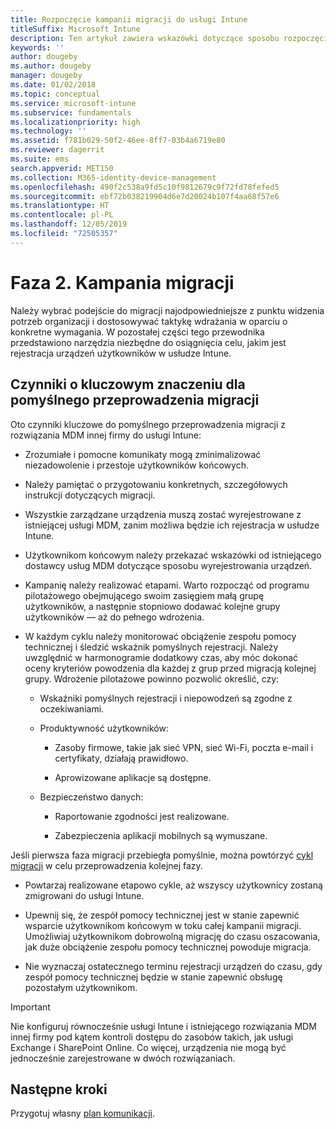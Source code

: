 ```yaml
---
title: Rozpoczęcie kampanii migracji do usługi Intune
titleSuffix: Microsoft Intune
description: Ten artykuł zawiera wskazówki dotyczące sposobu rozpoczęcia kampanii migracji do usługi Microsoft Intune.
keywords: ''
author: dougeby
ms.author: dougeby
manager: dougeby
ms.date: 01/02/2018
ms.topic: conceptual
ms.service: microsoft-intune
ms.subservice: fundamentals
ms.localizationpriority: high
ms.technology: ''
ms.assetid: f781b029-50f2-46ee-8ff7-03b4a6719e80
ms.reviewer: dagerrit
ms.suite: ems
search.appverid: MET150
ms.collection: M365-identity-device-management
ms.openlocfilehash: 490f2c538a9fd5c10f9812679c9f72fd78fefed5
ms.sourcegitcommit: ebf72b038219904d6e7d20024b107f4aa68f57e6
ms.translationtype: HT
ms.contentlocale: pl-PL
ms.lasthandoff: 12/05/2019
ms.locfileid: "72505357"
---
```

# <a name="phase-2-migration-campaign"></a>Faza 2. Kampania migracji

Należy wybrać podejście do migracji najodpowiedniejsze z punktu widzenia potrzeb organizacji i dostosowywać taktykę wdrażania w oparciu o konkretne wymagania. W pozostałej części tego przewodnika przedstawiono narzędzia niezbędne do osiągnięcia celu, jakim jest rejestracja urządzeń użytkowników w usłudze Intune.

## <a name="keys-to-a-successful-migration"></a>Czynniki o kluczowym znaczeniu dla pomyślnego przeprowadzenia migracji

Oto czynniki kluczowe do pomyślnego przeprowadzenia migracji z rozwiązania MDM innej firmy do usługi Intune:

- Zrozumiałe i pomocne komunikaty mogą zminimalizować niezadowolenie i przestoje użytkowników końcowych.

- Należy pamiętać o przygotowaniu konkretnych, szczegółowych instrukcji dotyczących migracji.

- Wszystkie zarządzane urządzenia muszą zostać wyrejestrowane z istniejącej usługi MDM, zanim możliwa będzie ich rejestracja w usłudze Intune.

- Użytkownikom końcowym należy przekazać wskazówki od istniejącego dostawcy usług MDM dotyczące sposobu wyrejestrowania urządzeń.

- Kampanię należy realizować etapami. Warto rozpocząć od programu pilotażowego obejmującego swoim zasięgiem małą grupę użytkowników, a następnie stopniowo dodawać kolejne grupy użytkowników — aż do pełnego wdrożenia.

- W każdym cyklu należy monitorować obciążenie zespołu pomocy technicznej i śledzić wskaźnik pomyślnych rejestracji. Należy uwzględnić w harmonogramie dodatkowy czas, aby móc dokonać oceny kryteriów powodzenia dla każdej z grup przed migracją kolejnej grupy. Wdrożenie pilotażowe powinno pozwolić określić, czy:

  - Wskaźniki pomyślnych rejestracji i niepowodzeń są zgodne z oczekiwaniami.

  - Produktywność użytkowników:

    - Zasoby firmowe, takie jak sieć VPN, sieć Wi-Fi, poczta e-mail i certyfikaty, działają prawidłowo.

    - Aprowizowane aplikacje są dostępne.

  - Bezpieczeństwo danych:

    - Raportowanie zgodności jest realizowane.

    - Zabezpieczenia aplikacji mobilnych są wymuszane.

Jeśli pierwsza faza migracji przebiegła pomyślnie, można powtórzyć [cykl migracji](migration-guide-cycle.md) w celu przeprowadzenia kolejnej fazy.

- Powtarzaj realizowane etapowo cykle, aż wszyscy użytkownicy zostaną zmigrowani do usługi Intune.

- Upewnij się, że zespół pomocy technicznej jest w stanie zapewnić wsparcie użytkownikom końcowym w toku całej kampanii migracji. Umożliwiaj użytkownikom dobrowolną migrację do czasu oszacowania, jak duże obciążenie zespołu pomocy technicznej powoduje migracja.

- Nie wyznaczaj ostatecznego terminu rejestracji urządzeń do czasu, gdy zespół pomocy technicznej będzie w stanie zapewnić obsługę pozostałym użytkownikom.

> [!IMPORTANT]
> Nie konfiguruj równocześnie usługi Intune i istniejącego rozwiązania MDM innej firmy pod kątem kontroli dostępu do zasobów takich, jak usługi Exchange i SharePoint Online. Co więcej, urządzenia nie mogą być jednocześnie zarejestrowane w dwóch rozwiązaniach.

## <a name="next-steps"></a>Następne kroki

Przygotuj własny [plan komunikacji](migration-guide-communication-plan.md).
